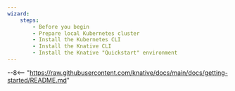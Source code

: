 ```yaml
---
wizard:
    steps:
        - Before you begin
        - Prepare local Kubernetes cluster
        - Install the Kubernetes CLI
        - Install the Knative CLI
        - Install the Knative "Quickstart" environment
---
```


--8<-- "https://raw.githubusercontent.com/knative/docs/main/docs/getting-started/README.md"
